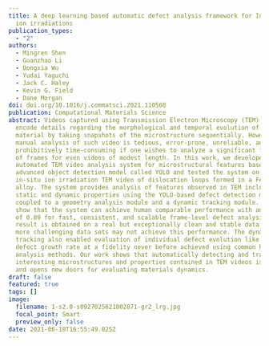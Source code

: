 ```yaml
---
title: A deep learning based automatic defect analysis framework for In-situ TEM
  ion irradiations
publication_types:
  - "2"
authors:
  - Mingren Shen
  - Guanzhao Li
  - Dongxia Wu
  - Yudai Yaguchi
  - Jack C. Haley
  - Kevin G. Field
  - Dane Morgan
doi: doi.org/10.1016/j.commatsci.2021.110560
publication: Computational Materials Science
abstract: Videos captured using Transmission Electron Microscopy (TEM) can
  encode details regarding the morphological and temporal evolution of a
  material by taking snapshots of the microstructure sequentially. However,
  manual analysis of such video is tedious, error-prone, unreliable, and
  prohibitively time-consuming if one wishes to analyze a significant fraction
  of frames for even videos of modest length. In this work, we developed an
  automated TEM video analysis system for microstructural features based on the
  advanced object detection model called YOLO and tested the system on an
  in-situ ion irradiation TEM video of dislocation loops formed in a FeCrAl
  alloy. The system provides analysis of features observed in TEM including both
  static and dynamic properties using the YOLO-based defect detection module
  coupled to a geometry analysis module and a dynamic tracking module. Results
  show that the system can achieve human comparable performance with an F1 score
  of 0.89 for fast, consistent, and scalable frame-level defect analysis. This
  result is obtained on a real but exceptionally clean and stable data set and
  more challenging data sets may not achieve this performance. The dynamic
  tracking also enabled evaluation of individual defect evolution like per
  defect growth rate at a fidelity never before achieved using common human
  analysis methods. Our work shows that automatically detecting and tracking
  interesting microstructures and properties contained in TEM videos is viable
  and opens new doors for evaluating materials dynamics.
draft: false
featured: true
tags: []
image:
  filename: 1-s2.0-s0927025621002871-gr2_lrg.jpg
  focal_point: Smart
  preview_only: false
date: 2021-06-18T16:55:49.025Z
---
```

